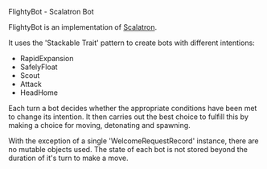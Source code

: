 FlightyBot - Scalatron Bot 
 
FlightyBot is an implementation of [Scalatron](http://scalatron.github.com).  

It uses the 'Stackable Trait' pattern to create bots with different intentions:

- RapidExpansion
- SafelyFloat 
- Scout
- Attack
- HeadHome

Each turn a bot decides whether the appropriate conditions have been met to change its intention.  It then carries out the best choice to fulfill this by making a choice for moving, detonating and spawning.

With the exception of a single 'WelcomeRequestRecord' instance, there are no mutable objects used.  The state of each bot is not stored beyond the duration of it's turn to make a move.